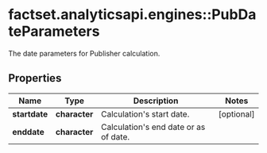 # factset.analyticsapi.engines::PubDateParameters

The date parameters for Publisher calculation.
## Properties
Name | Type | Description | Notes
------------ | ------------- | ------------- | -------------
**startdate** | **character** | Calculation&#39;s start date. | [optional] 
**enddate** | **character** | Calculation&#39;s end date or as of date. | 


